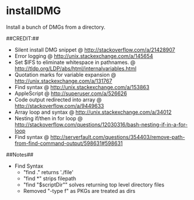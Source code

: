 # installDMG
Install a bunch of DMGs from a directory.

##CREDIT:##
* Silent install DMG snippet @ http://stackoverflow.com/a/21428907
* Error logging @ http://unix.stackexchange.com/a/145654
* Set $IFS to eliminate whitespace in pathnames. @ http://tldp.org/LDP/abs/html/internalvariables.html
* Quotation marks for variable expansion @ http://unix.stackexchange.com/a/131767
* Find syntax @ http://unix.stackexchange.com/a/153863
* AppleScript @ http://superuser.com/a/526626
* Code output redirected into array @ http://stackoverflow.com/a/9449633
* Array loop and syntax @ http://unix.stackexchange.com/a/34012
* Nesting if/then in for loop @ http://stackoverflow.com/questions/12030316/bash-nesting-if-in-a-for-loop
* Find syntax @ http://serverfault.com/questions/354403/remove-path-from-find-command-output/598631#598631

##Notes##
* Find Syntax
    * "find ." returns './file'
    * "find *" strips filepath
    * "find "$scriptDir"" solves returning top level directory files
    * Removed "-type f" as PKGs are treated as dirs
